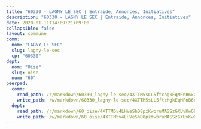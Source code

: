 ```yaml
---
title: "60330 - LAGNY LE SEC | Entraide, Annonces, Initiatives"
description: "60330 - LAGNY LE SEC | Entraide, Annonces, Initiatives"
date: 2020-01-11T14:09:21+09:00
collapsible: false
layout: commune
comm:
  nom: "LAGNY LE SEC"
  slug: lagny-le-sec
  cp: "60330"
dept:
  nom: "Oise"
  slug: oise
  num: "60"
peerpad:
  comm:
    read_path: /r/markdown/60330_lagny-le-sec/4XTTM5sLL5ftchgkEqMFnB6xzwUcxb61ecZ5qpNm6aXj6qFwH
    write_path: /w/markdown/60330_lagny-le-sec/4XTTM5sLL5ftchgkEqMFnB6xzwUcxb61ecZ5qpNm6aXj6qFwH-K3TgUWwz95JvsUUGJ7t2LnQrLfGWwgzXc5Tm2ai1ivVriJ51JQ7TwbkBNWgT7zKvwUfDRudoan8eiKXkfp3N8FwAm8QAkwRKeD98NN8v4P2XFaqSQpFeBQbsxz26WebmHfNUajgX
  dept:
    read_path: /r/markdown/60_oise/4XTTM5v4LHVeShD8pzKwbruMASSzGXUvKwGPyPNR6Aq6aruGY
    write_path: /w/markdown/60_oise/4XTTM5v4LHVeShD8pzKwbruMASSzGXUvKwGPyPNR6Aq6aruGY-K3TgTfEPmBuMGxs3WizC7aafmuSUvuvwsE7nM986pS4fEczEhokrfL1mXNtU722XatpEcDhfhLf5xd24JkCKBD4DcQHeF5CYjEkAVzDN3PuQerZfYGZ5zy2XFcJNh2Z1pYjLoQTn
---
```


